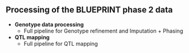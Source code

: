 ## Processing of the BLUEPRINT phase 2 data

- **Genotype data processing**
  - Full pipeline for Genotype refinement and Imputation + Phasing
- **QTL mapping**
  - Full pipeline for QTL mapping

